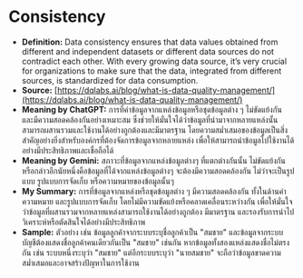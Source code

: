 # Consistency 
- **Definition:** Data consistency ensures that data values obtained from different and independent datasets or different data sources do not contradict each other. With every growing data source, it’s very crucial for organizations to make sure that the data, integrated from different sources, is standardized for data consumption.
- **Source:** [https://dqlabs.ai/blog/what-is-data-quality-management/](https://dqlabs.ai/blog/what-is-data-quality-management/)
- **Meaning by ChatGPT:** การที่ค่าข้อมูลจากแหล่งข้อมูลหรือชุดข้อมูลต่าง ๆ ไม่ขัดแย้งกัน และมีความสอดคล้องกันอย่างเหมาะสม ซึ่งช่วยให้มั่นใจได้ว่าข้อมูลที่นำมาจากหลายแหล่งนั้นสามารถผสานรวมและใช้งานได้อย่างถูกต้องและมีมาตรฐาน โดยความสม่ำเสมอของข้อมูลเป็นสิ่งสำคัญอย่างยิ่งสำหรับองค์กรที่ต้องจัดการข้อมูลจากหลายแหล่ง เพื่อให้สามารถนำข้อมูลไปใช้งานได้อย่างมีประสิทธิภาพและเชื่อถือได้
- **Meaning by Gemini:** สภาวะที่ข้อมูลจากแหล่งข้อมูลต่างๆ ที่แตกต่างกันนั้น ไม่ขัดแย้งกัน หรือกล่าวอีกนัยหนึ่งคือข้อมูลที่ได้จากแหล่งข้อมูลต่างๆ จะต้องมีความสอดคล้องกัน ไม่ว่าจะเป็นรูปแบบ รูปแบบการจัดเก็บ หรือความหมายของข้อมูลนั้นๆ
- **My Summary:** การที่ข้อมูลจากแหล่งหรือชุดข้อมูลต่าง ๆ มีความสอดคล้องกัน ทั้งในด้านค่า ความหมาย และรูปแบบการจัดเก็บ โดยไม่มีความขัดแย้งหรือคลาดเคลื่อนระหว่างกัน เพื่อให้มั่นใจว่าข้อมูลที่ผสานรวมจากหลายแหล่งสามารถใช้งานได้อย่างถูกต้อง มีมาตรฐาน และรองรับการนำไปวิเคราะห์หรือตัดสินใจได้อย่างมีประสิทธิภาพ
- **Sample:** ตัวอย่าง เช่น ข้อมูลลูกค้าจากระบบระบุชื่อลูกค้าเป็น "สมชาย" และข้อมูลจากระบบบัญชีต้องแสดงชื่อลูกค้าคนเดียวกันเป็น "สมชาย" เช่นกัน หากข้อมูลทั้งสองแหล่งแสดงชื่อไม่ตรงกัน เช่น ระบบหนึ่งระบุว่า "สมชาย" แต่อีกระบบระบุว่า "นายสมชาย" จะถือว่าข้อมูลขาดความสม่ำเสมอและอาจสร้างปัญหาในการใช้งาน
